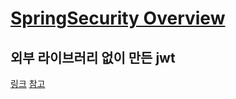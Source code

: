 # [SpringSecurity Overview](https://www.toptal.com/spring/spring-security-tutorial) 

## 외부 라이브러리 없이 만든 jwt
[링크](https://jwt.io/#debugger-io?token=eyJhbGciOiJIUzI1NiIsInR5cCI6IkpXVCJ9.eyJ1c2VybmFtZSI6InVzZXIifQ.UVGmI3oVHsgw6VyhAa-Kuv5liuagOjP2Mjj97-OuWWY)
[참고](https://www.toptal.com/spring/spring-security-tutorial)
